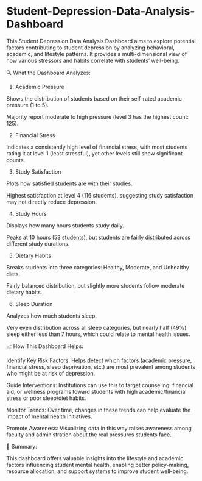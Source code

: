 # Student-Depression-Data-Analysis-Dashboard

This Student Depression Data Analysis Dashboard aims to explore potential factors contributing to student depression by analyzing behavioral, academic, and lifestyle patterns. It provides a multi-dimensional view of how various stressors and habits correlate with students’ well-being.

🔍 What the Dashboard Analyzes:
1. Academic Pressure

Shows the distribution of students based on their self-rated academic pressure (1 to 5).

Majority report moderate to high pressure (level 3 has the highest count: 125).

2. Financial Stress

Indicates a consistently high level of financial stress, with most students rating it at level 1 (least stressful), yet other levels still show significant counts.

3. Study Satisfaction

Plots how satisfied students are with their studies.

Highest satisfaction at level 4 (116 students), suggesting study satisfaction may not directly reduce depression.

4. Study Hours

Displays how many hours students study daily.

Peaks at 10 hours (53 students), but students are fairly distributed across different study durations.

5. Dietary Habits

Breaks students into three categories: Healthy, Moderate, and Unhealthy diets.

Fairly balanced distribution, but slightly more students follow moderate dietary habits.

6. Sleep Duration

Analyzes how much students sleep.

Very even distribution across all sleep categories, but nearly half (49%) sleep either less than 7 hours, which could relate to mental health issues.

📈 How This Dashboard Helps:

Identify Key Risk Factors: Helps detect which factors (academic pressure, financial stress, sleep deprivation, etc.) are most prevalent among students who might be at risk of depression.

Guide Interventions: Institutions can use this to target counseling, financial aid, or wellness programs toward students with high academic/financial stress or poor sleep/diet habits.

Monitor Trends: Over time, changes in these trends can help evaluate the impact of mental health initiatives.

Promote Awareness: Visualizing data in this way raises awareness among faculty and administration about the real pressures students face.

📌 Summary:

This dashboard offers valuable insights into the lifestyle and academic factors influencing student mental health, enabling better policy-making, resource allocation, and support systems to improve student well-being.

